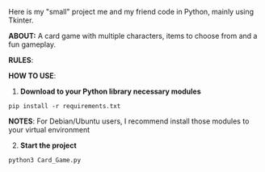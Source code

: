 Here is my "small" project me and my friend code in Python, mainly using Tkinter. 

**ABOUT:** A card game with multiple characters, items to choose from and a fun gameplay.

**RULES**:  

**HOW TO USE**: 

1) **Download to your Python library necessary modules** 

`pip install -r requirements.txt`

**NOTES**: For Debian/Ubuntu users, I recommend install those modules to your virtual environment

2) **Start the project**

`python3 Card_Game.py`
